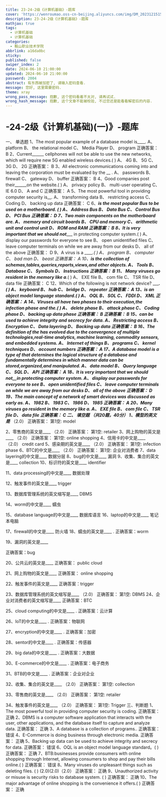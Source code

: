 ```yaml
---
title: 23-24-2级《计算机基础》-题库
cover: 'https://wenroumao.oss-cn-beijing.aliyuncs.com/img/DM_20231215150634_005.jpg'
description: 23-24-2级《计算机基础》-题库
mathjax: true
tags:
  - 计算机基础
  - 计算机基础
categories:
  - 鞍山职业技术学院
abbrlink: a16da0bc
sticky: 
published: false
swiper_index: 2
date: 2024-06-10 21:00:00
updated: 2024-06-10 21:00:00
password: 2004
abstract: 有东西被加密了, 请输入密码查看.
message: 您好, 这里需要密码.
theme: xray
wrong_pass_message: 抱歉, 这个密码看着不太对, 请再试试.
wrong_hash_message: 抱歉, 这个文章不能被校验, 不过您还是能看看解密后的内容.
---
```




# -24-2级《计算机基础)(一)》-题库
<!-- # [安装包链接](https://wenroumao.oss-cn-beijing.aliyuncs.com/software/%E6%96%B0%E5%BB%BA%E6%96%87%E4%BB%B6%E5%A4%B9.zip) -->

一、 单选题 
1、The most popular example of a database model is____.
A、 platform 
B、 the relational model 
C、 Media Player 
D、 program 
正确答案： B 
2、Current______ cellphones will not be able to use the new networks, which will require new 5G enabled wireless devices.(    ) 
A、 4G 
B、 5G 
C、 3G 
D、 2G 
正确答案： B 
3、All electronic communications coming into and leaving the corporation must be evaluated by the __ .
A、 passwords 
B、 firewall 
C、 gateway 
D、 buffer 
正确答案： B 
4、Good companies post their______on the website.(    )
A、 privacy policy 
B、 multi-user operating 
C、 IE 6.0 
D、 A and C 
正确答案： A 
5、The most powerful tool in providing computer security is__.
A、 transforming data 
B、 restricting access 
C、 Coding 
D、 backing up data 
正确答案： C 
6、______is the most popular Bus to be used on a motherboard. (    )
A、 Address Bus 
B、 Data Bus 
C、 Control Bus 
D、 PCI Bus 
正确答案： D 
7、Two main components on the motherboard are___.
A、 memory and circuit boards 
B、 CPU and memory 
C、 arithmetic unit and control unit 
D、 ROM and RAM 
正确答案： B 
8、It is very important that we should not______ in protecting computer system.(    )
A、 display our passwords for everyone to see 
B、 open unidentified files 
C、 leave computer terminals on while we are away from our desks 
D、 all of the above 
正确答案： D 
9、A virus is a _____.(    )
A、 program 
B、 computer 
C、 bad man 
D、 beast 
正确答案： A 
10、_____is the collection of schemas,tables,queries,reports,views,and other objects.
A、 Tools 
B、 Database 
C、 Symbols 
D、 Instructions 
正确答案： B 
11、 Many viruses go resident in the memory like a______.(    )
A、 EXE file 
B、 com file 
C、 TSR file 
D、 data file 
正确答案： C 
12、Which of the following is not network device? ______. (    ) 
A、 keyboard 
B、 hub 
C、 bridge 
D、 repeater 
正确答案： A 
13、______is an object model language standard.(    )
A、 OQL 
B、 SOL 
C、 FDDI 
D、 XML 
正确答案： A 
14、Viruses all have two phases to their execution,the infection phase and the______.(    )
A、 delete phase 
B、 attack phase 
C、 Coding phase 
D、 backing up data phase 
正确答案： B 
正确答案： B 
15、__can be used to achieve integrity and secrecy for data.
A、 Restricting access 
B、 Encryption 
C、 Data layering 
D、 Backing up data 
正确答案： B 
16、The definition of the ___has evolved due to the convergence of multiple technologies,real-time analytics, machine learning, commodity sensors, and embedded systems.
A、 Internet of things 
B、 programs 
C、 kernel techniques 
D、 account numbers 
正确答案： A 
17、A database model is a type of _____that deternines the logical structure of a database and fundamentally determines in which manner data can be stored,organized,and manipulated.
A、 data model 
B、 Query language 
C、 SQL 
D、 API 
正确答案： A 
18、It is very important that we should not__in protecting computer system.
A、 display our passwords for everyone to see 
B、 open unidentified files 
C、 leave computer terminals on while we are away from our desks 
D、 all of the above 
正确答案： D 
19、The main concept of a network of smart devices was discussed as early as______.
A、 1982 
B、 1983 
C、 1986 
D、 1985 
正确答案： A 
20、Many viruses go resident in the memory like a___.
A、 EXE file 
B、 com file 
C、 TSR file 
D、 data file 
正确答案： C 
二、 填空题 （共20题，40分） 
1、模型的英文是____
（2.0） 
正确答案： 
第1空: 
model
 
 
 
2、零售商的英文是____
（2.0） 
正确答案： 
第1空: 
retailer
3、网上购物的英文是____
（2.0） 
正确答案： 
第1空: 
online shopping
4、信用卡的中文是____
（2.0） 
credit card 
5、感染期的英文是____
（2.0） 
正确答案： 
第1空: 
infection phase
6、BTC的中文是____
（2.0） 
正确答案： 
第1空: 
企业对消费者
7、data layering的中文是____
数据分层
8、bug的中文是____
漏洞
9、收集、集合的英文是____
collection
10、标识符的英文是____
identifier

11、data processing的中文是____
数据处理
 
12、触发事件的英文是____
trigger
 
13、数据库管理系统的英文缩写是____
DBMS
 
14、worm的中文是____
蠕虫
 
15、database language的中文是____
数据库语言
16、laptop的中文是____
笔记本电脑

17、firewall的中文是____
防火墙
18、蠕虫的英文是____ .
正确答案：worm
 
19、漏洞的英文是____ 
 
正确答案：bug
 
  
20、公共云的英文是____ 
正确答案： public cloud
 
21、网上购物的英文是____ 
正确答案： online shopping
 
22、触发事件的英文是____ 
正确答案：trigger
 
23、数据库管理系统的英文缩写是____
（2.0） 
正确答案： 
第1空: 
DBMS
 24、企业对消费者的英文缩写是____ 
正确答案：BTC
 
 
25、cloud computing的中文是____ .
正确答案：云计算
 
26、IoT的中文是____ .
正确答案：物联网
 
27、encryption的中文是____ .
正确答案：加密
 
28、sentor的中文是____ .
 正确答案：传感器
 

29、big data的中文是____ .
正确答案：大数据
 
30、E-commerce的中文是____ .
正确答案：电子商务
 
31、BTB的中文是____ .
正确答案：企业对企业

32、收集、集合的英文是____
（2.0） 
正确答案： 
第1空: 
collection
 
 
33、零售商的英文是____
（2.0） 
正确答案： 
第1空: 
retailer
 
34、触发事件的英文是____
（2.0） 
正确答案： 
第1空: 
Trigger
三、判断题
1、The most powerful tool in providing computer security is coding. 
正确答案： 正确 
2、DBMS is a computer software application that interacts with the user, other applications, and the database itself to capture and analyze data. 
正确答案： 正确 
3、A database is a collection of  programs.. 
正确答案： 错误 
4、E-Commerce is doing business through electronic media. 
正确答案： 正确 
5、Backing up data can be used to achieve integrity and secrecy for data.
正确答案： 错误 
6、OQL is an object model language standard。( )
正确答案： 正确 
7、BTB:businesses provide consumers with online shopping through Internet, allowing consumers to shop and pay their bills online.( ) 
正确答案： 错误 
8、Many viruses do unpleasant things such as deleting files. ( ) 
(2.0)(2.0)（2.0） 
正确答案： 正确 
9、Unauthorized activity or misuse is security risks to database system. ( )
正确答案： 正确 
10、The major advantage of online shopping is the convenience it offers.( ) 
正确答案： 正确 









